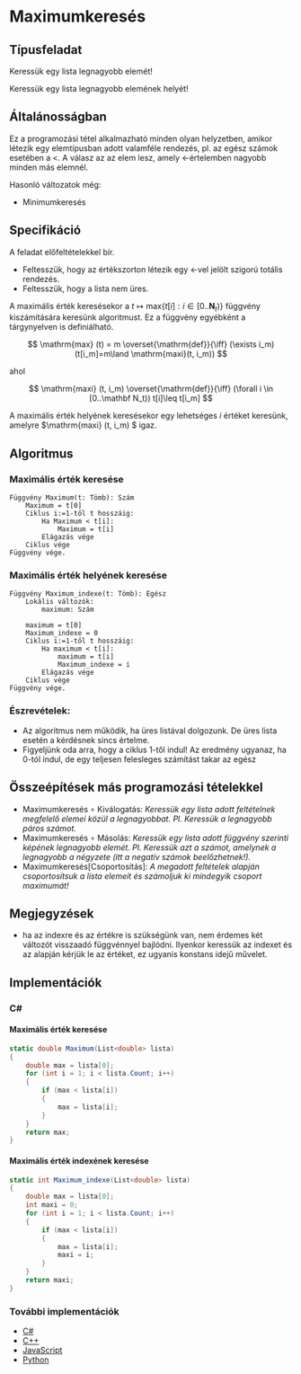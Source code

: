 # Maximumkeresés

## Típusfeladat
Keressük egy lista legnagyobb elemét! 

Keressük egy lista legnagyobb elemének helyét!

## Általánosságban
Ez a programozási tétel alkalmazható minden olyan helyzetben, amikor létezik egy elemtípusban adott valamféle rendezés, pl. az egész számok esetében a <. A válasz az az elem lesz, amely <-értelemben nagyobb minden más elemnél. 

Hasonló változatok még:
- Minimumkeresés

## Specifikáció

A feladat előfeltételekkel bír.

- Feltesszük, hogy az értékszorton létezik egy <-vel jelölt szigorú totális rendezés.
- Feltesszük, hogy a lista nem üres.

A maximális érték keresésekor a $t\mapsto \mathrm{max}\{ t[i] : i\in [0..\mathbf N_t)\}$ függvény kiszámítására keresünk algoritmust. Ez a függvény egyébként a tárgynyelven is definiálható.

$$ 
    \mathrm{max} (t) = m  
    \overset{\mathrm{def}}{\iff} 
    (\exists i_m) (t[i_m]=m\land \mathrm{maxi}(t, i_m))
$$

ahol 

$$ 
    \mathrm{maxi} (t, i_m) 
    \overset{\mathrm{def}}{\iff} 
    (\forall i \in [0..\mathbf N_t)) t[i]\leq t[i_m]
$$

A maximális érték helyének keresésekor egy lehetséges $i$ értéket keresünk, amelyre $\mathrm{maxi} (t, i_m) $ igaz.




## Algoritmus
### Maximális érték keresése
```
Függvény Maximum(t: Tömb): Szám
    Maximum = t[0]
    Ciklus i:=1-től t hosszáig:
        Ha Maximum < t[i]:
            Maximum = t[i]
        Elágazás vége
    Ciklus vége
Függvény vége.
```

### Maximális érték helyének keresése
```
Függvény Maximum_indexe(t: Tömb): Egész
    Lokális változók:
        maximum: Szám

    maximum = t[0]
    Maximum_indexe = 0
    Ciklus i:=1-től t hosszáig:
        Ha maximum < t[i]:
            maximum = t[i]
            Maximum_indexe = i
        Elágazás vége
    Ciklus vége
Függvény vége.
```

### Észrevételek:
- Az algoritmus nem működik, ha üres listával dolgozunk. De üres lista esetén a kérdésnek sincs értelme.
- Figyeljünk oda arra, hogy a ciklus 1-től indul! Az eredmény ugyanaz, ha 0-tól indul, de egy teljesen felesleges számítást takar az egész


## Összeépítések más programozási tételekkel
- Maximumkeresés $\circ$ Kiválogatás: *Keressük egy lista adott feltételnek megfelelő elemei közül a legnagyobbat. Pl. Keressük a legnagyobb páros számot.*
- Maximumkeresés $\circ$ Másolás: *Keressük egy lista adott függvény szerinti képének legnagyobb elemét. Pl. Keressük azt a számot, amelynek a legnagyobb a négyzete (itt a negatív számok beelőzhetnek!).*
- Maximumkeresés\[Csoportosítás\]: *A megadott feltételek alapján csoportosítsuk a lista elemeit és számoljuk ki mindegyik csoport maximumát!*


## Megjegyzések
- ha az indexre és az értékre is szükségünk van, nem érdemes két változót visszaadó függvénnyel bajlódni. Ilyenkor keressük az indexet és az alapján kérjük le az értéket, ez ugyanis konstans idejű művelet. 

## Implementációk
### C#
#### Maximális érték keresése
```cs
static double Maximum(List<double> lista)
{
    double max = lista[0];
    for (int i = 1; i < lista.Count; i++)
    {
        if (max < lista[i])
        {
            max = lista[i];
        }
    }
    return max;
}
```

#### Maximális érték indexének keresése
```cs
static int Maximum_indexe(List<double> lista)
{
    double max = lista[0];
    int maxi = 0;
    for (int i = 1; i < lista.Count; i++)
    {
        if (max < lista[i])
        {
            max = lista[i];
            maxi = i;
        }
    }
    return maxi;
}
```
### További implementációk
- [C#](maximumkereses.cs)
- [C++](maximumkereses.cpp)
- [JavaScript](maximumkereses.js)
- [Python](maximumkereses.py)


